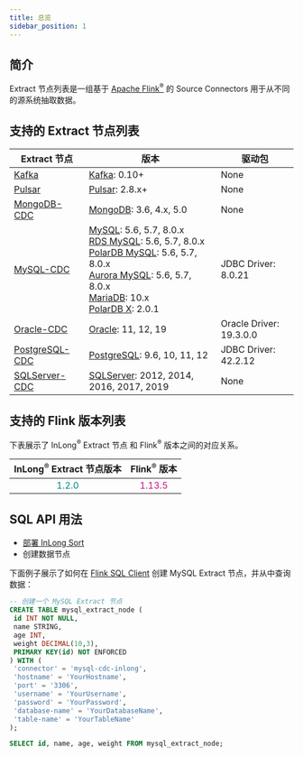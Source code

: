 ```yaml
---
title: 总览
sidebar_position: 1
---
```


## 简介

Extract 节点列表是一组基于 <a href="https://flink.apache.org/">Apache Flink<sup>®</sup></a> 的 Source Connectors 用于从不同的源系统抽取数据。

## 支持的 Extract 节点列表

| Extract 节点                          | 版本                                                                                                                                                                                                                                                                                                                                                                                                    | 驱动包                     |
|-------------------------------------|-------------------------------------------------------------------------------------------------------------------------------------------------------------------------------------------------------------------------------------------------------------------------------------------------------------------------------------------------------------------------------------------------------|-------------------------|
| [Kafka](kafka.md)                   | [Kafka](https://kafka.apache.org/): 0.10+                                                                                                                                                                                                                                                                                                                                                             | None                    |
| [Pulsar](pulsar.md)                 | [Pulsar](https://pulsar.apache.org/): 2.8.x+                                                                                                                                                                                                                                                                                                                                                          | None                    |
| [MongoDB-CDC](mongodb-cdc.md)       | [MongoDB](https://www.mongodb.com): 3.6, 4.x, 5.0                                                                                                                                                                                                                                                                                                                                                     | None                    |
| [MySQL-CDC](mysql-cdc.md)           | [MySQL](https://dev.mysql.com/doc): 5.6, 5.7, 8.0.x <br/>[RDS MySQL](https://www.aliyun.com/product/rds/mysql): 5.6, 5.7, 8.0.x <br/> [PolarDB MySQL](https://www.aliyun.com/product/polardb): 5.6, 5.7, 8.0.x <br/> [Aurora MySQL](https://aws.amazon.com/cn/rds/aurora): 5.6, 5.7, 8.0.x <br/> [MariaDB](https://mariadb.org): 10.x <br/> [PolarDB X](https://github.com/polardb/polardbx-sql): 2.0.1 | JDBC Driver: 8.0.21     |
| [Oracle-CDC](oracle-cdc.md)         | [Oracle](https://www.oracle.com/index.html): 11, 12, 19                                                                                                                                                                                                                                                                                                                                               | Oracle Driver: 19.3.0.0 |
| [PostgreSQL-CDC](postgresql-cdc.md) | [PostgreSQL](https://www.postgresql.org): 9.6, 10, 11, 12                                                                                                                                                                                                                                                                                                                                             | JDBC Driver: 42.2.12     |
| [SQLServer-CDC](sqlserver-cdc.md)   | [SQLServer](https://www.microsoft.com/sql-server): 2012, 2014, 2016, 2017, 2019                                                                                                                                                                                                                                                                                                                       | None                    |

## 支持的 Flink 版本列表

下表展示了 InLong<sup>®</sup> Extract 节点 和 Flink<sup>®</sup> 版本之间的对应关系。

|   InLong<sup>®</sup> Extract 节点版本   |            Flink<sup>®</sup> 版本             |
|:-----------------------------------:|:-------------------------------------------:|
| <font color="DarkCyan">1.2.0</font> | <font color="MediumVioletRed">1.13.5</font> |

## SQL API 用法
- [部署 InLong Sort](modules/sort/quick_start.md)
- 创建数据节点

下面例子展示了如何在 [Flink SQL Client](https://ci.apache.org/projects/flink/flink-docs-release-1.13/dev/table/sqlClient.html) 创建 MySQL Extract 节点，并从中查询数据：

```sql
-- 创建一个 MySQL Extract 节点
CREATE TABLE mysql_extract_node (
 id INT NOT NULL,
 name STRING,
 age INT,
 weight DECIMAL(10,3),
 PRIMARY KEY(id) NOT ENFORCED
) WITH (
 'connector' = 'mysql-cdc-inlong',
 'hostname' = 'YourHostname',
 'port' = '3306',
 'username' = 'YourUsername',
 'password' = 'YourPassword',
 'database-name' = 'YourDatabaseName',
 'table-name' = 'YourTableName'
);

SELECT id, name, age, weight FROM mysql_extract_node;
```
